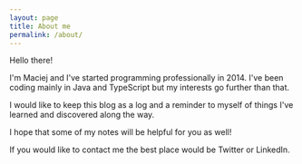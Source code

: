 ```yaml
---
layout: page
title: About me
permalink: /about/
---
```


Hello there!

I'm Maciej and I've started programming professionally in 2014.
I've been coding mainly in Java and TypeScript but my interests go further than that.

I would like to keep this blog as a log and a reminder to myself of things I've learned and discovered along the way.

I hope that some of my notes will be helpful for you as well!

If you would like to contact me the best place would be Twitter or LinkedIn.
